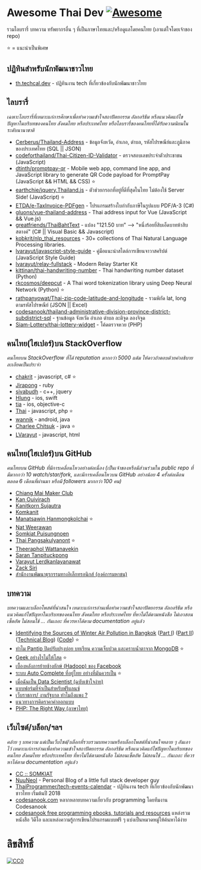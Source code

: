 # Awesome Thai Dev [![Awesome](https://cdn.rawgit.com/sindresorhus/awesome/d7305f38d29fed78fa85652e3a63e154dd8e8829/media/badge.svg)](https://github.com/sindresorhus/awesome)
รวมไลบรารี่ บทความ ทรัพยากรอื่น ๆ ที่เป็นภาษาไทยและ/หรือดูแลโดยคนไทย (เอาแต่ใจโดยเจ้าของ repo)

:star: = แนะนำเป็นพิเศษ

## ปฏิทินสำหรับนักพัฒนาชาวไทย

* [th.techcal.dev](https://th.techcal.dev/) - ปฏิทินงาน tech ที่เกี่ยวข้องกับนักพัฒนาชาวไทย

## ไลบรารี่
*เฉพาะไลบรารี่ที่เหมาะแก่การศึกษาเพื่อทำความเข้าใจสถาปัตยกรรม อัลกอริธึม หรือแนวคิดแก้ไขปัญหาในบริบทของคนไทย สังคมไทย หรือประเทศไทย หรือไลบรารี่ของคนไทยที่ได้รับความนิยมในระดับนานาชาติ*

* [Cerberus/Thailand-Address](https://github.com/Cerberus/Thailand-Address) - ข้อมูลจังหวัด, อำเภอ, ตำบล, รหัสไปรษณีย์และภูมิภาค ของประเทศไทย (SQL || JSON)
* [codeforthailand/Thai-Citizen-ID-Validator](https://github.com/codeforthailand/Thai-Citizen-ID-Validator) - ตรวจสอบเลขประจำตัวประชาชน (JavaScript)
* [dtinth/promptpay-qr](https://github.com/dtinth/promptpay-qr) - Mobile web app, command line app, and JavaScript library to generate QR Code payload for PromptPay (JavaScript && HTML && CSS) :star:
* [earthchie/jquery.Thailand.js](https://github.com/earthchie/jquery.Thailand.js) - ตัวช่วยกรอกที่อยู่ที่ดีที่สุดในไทย ไม่ต้องใช้ Server Side! (JavaScript) :star:
* [ETDA/e-TaxInvoice-PDFgen](https://github.com/ETDA/e-TaxInvoice-PDFgen) - โปรแกรมสร้างใบกํากับภาษีในรูปแบบ PDF/A-3 (C#)
* [gluons/vue-thailand-address](https://github.com/gluons/vue-thailand-address) - Thai address input for Vue (JavaScript && Vue.js)
* [greatfriends/ThaiBahtText](https://github.com/greatfriends/ThaiBahtText) - แปลง "121.50 บาท" --> "หนึ่งร้อยยี่สิบเอ็ดบาทห้าสิบสตางค์" (C# || Visual Basic && Javascript)
* [kobkrit/nlp_thai_resources](https://github.com/kobkrit/nlp_thai_resources) - 30+ collections of Thai Natural Language Processing libraries.
* [lvarayut/javascript-style-guide](https://github.com/lvarayut/javascript-style-guide) - คู่มือแนะนำสไตล์การเขียนจาวาสคริปต์ (JavaScript Style Guide)
* [lvarayut/relay-fullstack](https://github.com/lvarayut/relay-fullstack) - Modern Relay Starter Kit
* [kittinan/thai-handwriting-number](https://github.com/kittinan/thai-handwriting-number) - Thai handwriting number dataset (Python)
* [rkcosmos/deepcut](https://github.com/rkcosmos/deepcut) - A Thai word tokenization library using Deep Neural Network (Python) :star:
* [rathpanyowat/Thai-zip-code-latitude-and-longitude](https://github.com/rathpanyowat/Thai-zip-code-latitude-and-longitude) - รวมพิกัด lat, long ตามรหัสไปรษณีย์ (JSON || Excel)
* [codesanook/thailand-administrative-division-province-district-subdistrict-sql](https://github.com/codesanook/thailand-administrative-division-province-district-subdistrict-sql) - ฐานข้อมูล จังหวัด อำเภอ ตำบล ละติจูด ลองจิจูด
* [Siam-Lottery/thai-lottery-widget](https://github.com/Siam-Lottery/thai-lottery-widget) - โค้ดตรวจหวย (PHP)

## คนไทย(ไฮเปอร์)บน StackOverflow
*คนไทยบน StackOverflow ที่ได้ reputation มากกว่า 5000 แต้ม ให้ดาวถ้าตอบด้วยคำอธิบายละเอียดเป็นประจำ*
* [chakrit](https://stackoverflow.com/users/3055/chakrit) - javascript, c# :star:
* [Jirapong](https://stackoverflow.com/users/28843/jirapong) - ruby
* [sivabudh](https://stackoverflow.com/users/65313/sivabudh) - c++, jquery
* [Hlung](https://stackoverflow.com/users/467588/hlung) - ios, swift
* [tia](https://stackoverflow.com/users/397807/tia) - ios, objective-c
* [Thai](https://stackoverflow.com/users/559913/thai) - javascript, php :star:
* [wannik](https://stackoverflow.com/users/639616/wannik) - android, java
* [Charlee Chitsuk](https://stackoverflow.com/users/813999/charlee-chitsuk) - java :star:
* [LVarayut](https://stackoverflow.com/users/1998136/lvarayut) - javascript, html

## คนไทย(ไฮเปอร์)บน GitHub
*คนไทยบน GitHub ที่มีการเคลื่อนไหวอย่างต่อเนื่อง (เป็นเจ้าของหรือมีส่วนร่วมใน public repo ที่มีมากกว่า 10 watch/star/fork, และมีการเคลื่อนไหวบน GitHub อย่างน้อย 4 ครั้งต่อเดือนตลอด 6 เดือนที่ผ่านมา หรือมี followers มากกว่า 100 คน)*

* [Chiang Mai Maker Club](https://github.com/cmmakerclub)
* [Kan Ouivirach](https://github.com/zkan)
* [Kanitkorn Sujautra](https://github.com/lukyth)
* [Komkanit](https://github.com/komcal)
* [Manatsawin Hanmongkolchai](https://github.com/whs) :star:
* [Nat Weerawan](https://github.com/NAzT)
* [Somkiat Puisungnoen](https://github.com/up1)
* [Thai Pangsakulyanont](https://github.com/dtinth) :star:
* [Theeraphol Wattanavekin](https://github.com/parnurzeal)
* [Saran Tanpituckpong](https://github.com/gluons)
* [Varayut Lerdkanlayanawat](https://github.com/lvarayut)
* [Zack Siri](https://github.com/zacksiri)
* [สำนักงานพัฒนาธุรกรรมทางอิเล็กทรอนิกส์ (องค์การมหาชน)](https://github.com/ETDA)

## บทความ
*บทความและบล็อกโพสต์ที่น่าสนใจ เหมาะแก่การอ่านเพื่อทำความเข้าใจสถาปัตยกรรม อัลกอริธึม หรือแนวคิดแก้ไขปัญหาในบริบทของคนไทย สังคมไทย หรือประเทศไทย ที่หาไม่ได้ตามหนังสือ ไม่เอาสอนเซ็ตอัพ ไม่สอนใช้ ... กันเถอะ ที่ควรหาได้ตาม documentation อยู่แล้ว*

* [Identifying the Sources of Winter Air Pollution in Bangkok](https://medium.com/@worasom/scraping-air-pollution-data-from-thailand-epa-a866f291c06) ([Part I](https://medium.com/@worasom/scraping-air-pollution-data-from-thailand-epa-a866f291c06)) ([Part II](https://towardsdatascience.com/identifying-the-sources-of-winter-air-pollution-in-bangkok-part-ii-72539f9b767a)) ([Technical Blog](https://medium.com/@worasom/scraping-air-pollution-data-from-thailand-epa-a866f291c06)) ([Code](https://github.com/worasom/aqi_thailand)) :star:
* [ทำไม Pantip ปิดปรับปรุงบ่อย บทเรียน ความเจ็บปวด และคราบน้ำตาจาก MongoDB](https://pantip.com/topic/31115168) :star:
* [Geek อย่างไรไม่ให้โสด](https://www.blognone.com/node/26643) :star:
* [เบื้องหลังการย้ายช้างยักษ์ (Hadoop) ของ Facebook](https://www.blognone.com/node/25406)
* [ระบบ Auto Complete ที่อยู่ไทย อย่างที่มันควรเป็น](https://medium.com/@earthchie/%E0%B8%A3%E0%B8%B0%E0%B8%9A%E0%B8%9A-auto-complete-%E0%B8%97%E0%B8%B5%E0%B9%88%E0%B8%AD%E0%B8%A2%E0%B8%B9%E0%B9%88%E0%B9%84%E0%B8%97%E0%B8%A2-%E0%B8%AD%E0%B8%A2%E0%B9%88%E0%B8%B2%E0%B8%87%E0%B8%97%E0%B8%B5%E0%B9%88%E0%B8%A1%E0%B8%B1%E0%B8%99%E0%B8%84%E0%B8%A7%E0%B8%A3%E0%B9%80%E0%B8%9B%E0%B9%87%E0%B8%99-27360185d86a) :star:
* [เมื่อฉันเป็น Data Scientist (ฉบับเข้าใจง่าย)](https://pantip.com/topic/36702940)
* [แบบฟอร์มที่จำเป็นสำหรับฟรีแลนซ์](http://mennstudio.com/2014/design-business-forms/)
* [เว็บราชการ/ งานรัฐบาล ทำไมถึงแพง ?](http://www.ipattt.com/2010/%E0%B8%A3%E0%B8%B2%E0%B8%8A%E0%B8%81%E0%B8%B2%E0%B8%A3-%E0%B8%A3%E0%B8%B1%E0%B8%90%E0%B8%9A%E0%B8%B2%E0%B8%A5-price/)
* [แนวทางการคิดราคาค่าออกแบบ](http://mennstudio.com/2014/design-price-cost-value/)
* [PHP: The Right Way (ภาษาไทย)](https://apzentral.github.io/php-the-right-way/)

## เว็บไซต์/บล็อก/ฯลฯ
*คล้าย ๆ บทความ แต่เป็นเว็บไซต์/บล็อกที่รวบรวมบทความหรือบล็อกโพสต์ที่น่าสนใจหลาย ๆ อันเอาไว้ เหมาะแก่การอ่านเพื่อทำความเข้าใจสถาปัตยกรรม อัลกอริธึม หรือแนวคิดแก้ไขปัญหาในบริบทของคนไทย สังคมไทย หรือประเทศไทย ที่หาไม่ได้ตามหนังสือ ไม่สอนเซ็ตอัพ ไม่สอนใช้ ... กันเถอะ ที่ควรหาได้ตาม documentation อยู่แล้ว*

* [CC :: SOMKIAT](http://www.somkiat.cc/)
* [NuuNeoI](https://nuuneoi.com/) - Personal Blog of a little full stack developer guy
* [ThaiProgrammer/tech-events-calendar](https://github.com/ThaiProgrammer/tech-events-calendar) - ปฏิทินงาน tech ที่เกี่ยวข้องกับนักพัฒนาชาวไทย เริ่มต้นปี 2018
* [codesanook.com](https://codesanook.com) หลากหลายบทความเกี่ยวกับ programming โดยทีมงาน Codesanook
* [codesanook free programming ebooks, tutorials and resources](https://github.com/codesanook/codesanook-free-programming-ebooks-tutorials-and-resources) แหล่งรวมหนังสือ วิดีโอ และแหล่งความรู้การเขียนโปรแกรมแบบฟรี ๆ แบ่งเป็นหมวดหมู่ให้ค้นหาได้ง่าย

# ลิขสิทธิ์
[![CC0](http://i.creativecommons.org/p/zero/1.0/88x31.png)](http://creativecommons.org/publicdomain/zero/1.0/)
